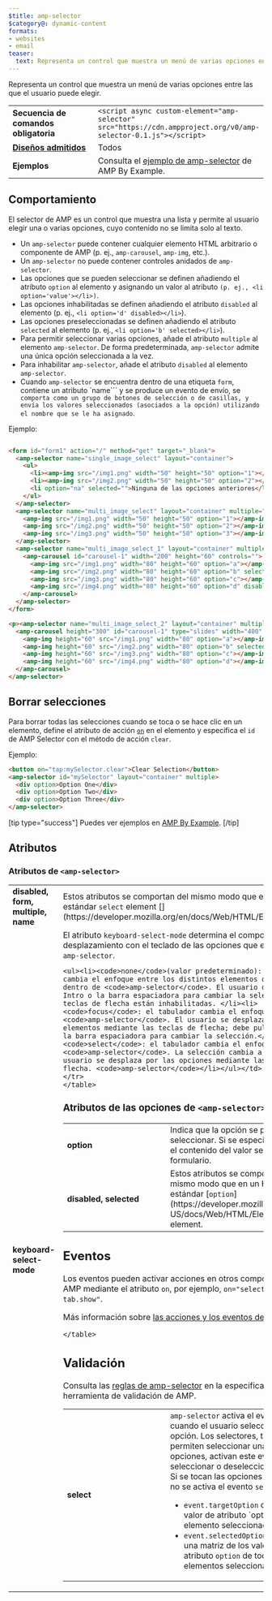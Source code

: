 ```yaml
---
$title: amp-selector
$category@: dynamic-content
formats:
- websites
- email
teaser:
  text: Representa un control que muestra un menú de varias opciones entre las que el usuario puede elegir.
---
```




<!--
       Copyright 2016 The AMP HTML Authors. All Rights Reserved.

       Licensed under the Apache License, Version 2.0 (the "License");
     you may not use this file except in compliance with the License.
     You may obtain a copy of the License at

     http://www.apache.org/licenses/LICENSE-2.0

     Unless required by applicable law or agreed to in writing, software
     distributed under the License is distributed on an "AS-IS" BASIS,
     WITHOUT WARRANTIES OR CONDITIONS OF ANY KIND, either express or implied.
     See the License for the specific language governing permissions and
     limitations under the License.
-->



Representa un control que muestra un menú de varias opciones entre las que el usuario puede elegir.

<table>
  <tr>
    <td class="col-fourty" width="40%"><strong>Secuencia de comandos obligatoria</strong></td>
    <td><code>&lt;script async custom-element="amp-selector" src="https://cdn.ampproject.org/v0/amp-selector-0.1.js">&lt;/script></code></td>
  </tr>
  <tr>
    <td class="col-fourty"><strong><a href="../../../documentation/guides-and-tutorials/develop/style_and_layout/control_layout.md">Diseños admitidos</a></strong></td>
    <td>Todos</td>
  </tr>
  <tr>
    <td class="col-fourty"><strong>Ejemplos</strong></td>
    <td>Consulta el <a href="https://ampbyexample.com/components/amp-selector/">ejemplo de amp-selector</a> de AMP By Example.</td>
  </tr>
</table>


## Comportamiento

El selector de AMP es un control que muestra una lista y permite al usuario elegir una o varias opciones, cuyo contenido no se limita solo al texto.

* Un `amp-selector` puede contener cualquier elemento HTML arbitrario o componente de AMP (p. ej., `amp-carousel`, `amp-img`, etc.).
* Un `amp-selector` no puede contener controles anidados de `amp-selector`.
* Las opciones que se pueden seleccionar se definen añadiendo el atributo `option` al elemento y asignando un valor al atributo `(p. ej., <li option='value'></li>)`.
* Las opciones inhabilitadas se definen añadiendo el atributo `disabled` al elemento (p. ej., `<li option='d' disabled></li>`).
* Las opciones preseleccionadas se definen añadiendo el atributo `selected` al elemento (p. ej., `<li option='b' selected></li>`).
* Para permitir seleccionar varias opciones, añade el atributo `multiple` al elemento `amp-selector`.  De forma predeterminada, `amp-selector` admite una única opción seleccionada a la vez.
* Para inhabilitar `amp-selector`, añade el atributo `disabled` al elemento `amp-selector`.
* Cuando `amp-selector` se encuentra dentro de una etiqueta `form`, contiene un atributo `name``` y se produce un evento de envío, se`` comporta como un grupo de botones de selección o de casillas, y envía los valores seleccionados (asociados a la opción) utilizando el nombre que se le ha asignado``.

Ejemplo:

```html

<form id="form1" action="/" method="get" target="_blank">
  <amp-selector name="single_image_select" layout="container">
    <ul>
      <li><amp-img src="/img1.png" width="50" height="50" option="1"></amp-img></li>
      <li><amp-img src="/img2.png" width="50" height="50" option="2"></amp-img></li>
      <li option="na" selected="">Ninguna de las opciones anteriores</li>
    </ul>
  </amp-selector>
  <amp-selector name="multi_image_select" layout="container" multiple="">
    <amp-img src="/img1.png" width="50" height="50" option="1"></amp-img>
    <amp-img src="/img2.png" width="50" height="50" option="2"></amp-img>
    <amp-img src="/img3.png" width="50" height="50" option="3"></amp-img>
  </amp-selector>
  <amp-selector name="multi_image_select_1" layout="container" multiple="">
    <amp-carousel id="carousel-1" width="200" height="60" controls="">
      <amp-img src="/img1.png" width="80" height="60" option="a"></amp-img>
      <amp-img src="/img2.png" width="80" height="60" option="b" selected=""></amp-img>
      <amp-img src="/img3.png" width="80" height="60" option="c"></amp-img>
      <amp-img src="/img4.png" width="80" height="60" option="d" disabled=""></amp-img>
    </amp-carousel>
  </amp-selector>
</form>

<p><amp-selector name="multi_image_select_2" layout="container" multiple="" form="form1">
  <amp-carousel height="300" id="carousel-1" type="slides" width="400" controls="">
    <amp-img height="60" src="/img1.png" width="80" option="a"></amp-img>
    <amp-img height="60" src="/img2.png" width="80" option="b" selected=""></amp-img>
    <amp-img height="60" src="/img3.png" width="80" option="c"></amp-img>
    <amp-img height="60" src="/img4.png" width="80" option="d"></amp-img>
  </amp-carousel>
</amp-selector>
```

## Borrar selecciones

Para borrar todas las selecciones cuando se toca o se hace clic en un elemento, define el atributo de acción [`on`](../../../documentation/guides-and-tutorials/learn/amp-actions-and-events.md) en el elemento y especifica el `id` de AMP Selector con el método de acción `clear`.

Ejemplo:

```html
<button on="tap:mySelector.clear">Clear Selection</button>
<amp-selector id="mySelector" layout="container" multiple>
  <div option>Option One</div>
  <div option>Option Two</div>
  <div option>Option Three</div>
</amp-selector>
```

[tip type="success"]
Puedes ver ejemplos en [AMP By Example](https://ampbyexample.com/components/amp-selector/).
[/tip]

## Atributos

### Atributos de `<amp-selector>`

<table>
  <tr>
    <td width="40%"><strong>disabled, form, multiple, name</strong></td>
    <td>Estos atributos se comportan del mismo modo que en un HTML estándar <code>select</code> element [](https://developer.mozilla.org/en/docs/Web/HTML/Element/select).</td>
  </tr>
  <tr>
    <td width="40%"><strong>keyboard-select-mode</strong></td>
    <td>El atributo <code>keyboard-select-mode</code> determina el comportamiento de desplazamiento con el teclado de las opciones que están dentro de <code>amp-selector</code>.

    <ul><li><code>none</code>(valor predeterminado): el tabulador cambia el enfoque entre los distintos elementos que están dentro de <code>amp-selector</code>. El usuario debe pulsar Intro o la barra espaciadora para cambiar la selección. Las teclas de flecha están inhabilitadas. </li><li>
    <code>focus</code>: el tabulador cambia el enfoque a <code>amp-selector</code>. El usuario se desplaza por los elementos mediante las teclas de flecha; debe pulsar Intro o la barra espaciadora para cambiar la selección.</li><li>
    <code>select</code>: el tabulador cambia el enfoque a <code>amp-selector</code>. La selección cambia a medida que el usuario se desplaza por las opciones mediante las teclas de flecha. <code>amp-selector</code></li></ul></td>
    </tr>
    </table>

### Atributos de las opciones de `<amp-selector>`

<table>
  <tr>
    <td width="40%"><strong>option</strong></td>
    <td>Indica que la opción se puede seleccionar.  Si se especifica un valor, el contenido del valor se envía con el formulario.</td>
  </tr>
  <tr>
    <td width="40%"><strong>disabled, selected</strong></td>
    <td>Estos atributos se comportan del mismo modo que en un HTML estándar [<code>option</code>](https://developer.mozilla.org/en-US/docs/Web/HTML/Element/option) element.</td>
  </tr>
</table>

## Eventos

Los eventos pueden activar acciones en otros componentes de AMP mediante el atributo `on`,
por ejemplo, `on="select: my-tab.show"`.

Más información sobre [las acciones y los eventos de AMP](../../../documentation/guides-and-tutorials/learn/amp-actions-and-events.md)

<table>
  <tr>
    <td width="40%"><strong>select</strong></td>
    <td><code>amp-selector</code>  activa el evento <code>select</code> cuando el usuario selecciona una opción.
        Los selectores, tanto los que permiten seleccionar una como varias opciones, activan este evento al seleccionar o deseleccionar opciones.
        Si se tocan las opciones inhabilitadas, no se activa el evento <code>select</code>.
        <ul>
        <li>
          <code>event.targetOption</code> contiene el valor de atributo `option` del elemento seleccionado.</li>
          <li>
              <code>event.selectedOptions</code> contiene una matriz de los valores de atributo <code>option</code> de todos los elementos seleccionados.
          </li>
        </ul></td>
      </tr>

    </table>

## Validación

Consulta las [reglas de amp-selector](https://github.com/ampproject/amphtml/blob/master/extensions/amp-selector/validator-amp-selector.protoascii) en la especificación de la herramienta de validación de AMP.
